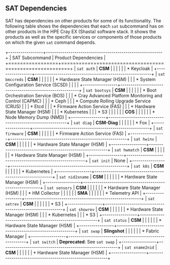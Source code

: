 ## SAT Dependencies

SAT has dependencies on other products for some of its functionality. The following table shows the dependencies that
each `sat` subcommand has on other products in the HPE Cray EX (Shasta) software stack. It shows the products as well
as the specific services or components of those products on which the given `sat` command depends.

+-----------------+---------------------------------------------------------+
| SAT Subcommand  | Product Dependencies                                    |
+=================+=========================================================+
| `sat auth`      | **CSM**                                                 |
|                 |                                                         |
|                 | * Keycloak                                              |
+-----------------+---------------------------------------------------------+
| `sat bmccreds`  | **CSM**                                                 |
|                 |                                                         |
|                 | * Hardware State Manager (HSM)                          |
|                 | * System Configuration Service (SCSD)                    |
|                 |                                                         |
+-----------------+---------------------------------------------------------+
| `sat bootsys`   | **CSM**                                                 |
|                 |                                                         |
|                 | * Boot Orchestration Service (BOS)                      |
|                 | * Cray Advanced Platform Monitoring and Control (CAPMC) |
|                 | * Ceph                                                  |
|                 | * Compute Rolling Upgrade Service (CRUS)                |
|                 | * Etcd                                                  |
|                 | * Firmware Action Service (FAS)                         |
|                 | * Hardware State Manager (HSM)                          |
|                 | * Kubernetes                                            |
|                 | * S3                                                    |
|                 |                                                         |
|                 | **COS**                                                 |
|                 |                                                         |
|                 | * Node Memory Dump (NMD)                                |
+-----------------+---------------------------------------------------------+
| `sat diag`      | **CSM-Diag**                                            |
|                 |                                                         |
|                 | * Fox                                                   |
+-----------------+---------------------------------------------------------+
| `sat firmware`  | **CSM**                                                 |
|                 |                                                         |
|                 | * Firmware Action Service (FAS)                         |
+-----------------+---------------------------------------------------------+
| `sat hwinv`     | **CSM**                                                 |
|                 |                                                         |
|                 | * Hardware State Manager (HSM)                          |
+-----------------+---------------------------------------------------------+
| `sat hwmatch`   | **CSM**                                                 |
|                 |                                                         |
|                 | * Hardware State Manager (HSM)                          |
+-----------------+---------------------------------------------------------+
| `sat init`      | None                                                    |
+-----------------+---------------------------------------------------------+
| `sat k8s`       | **CSM**                                                 |
|                 |                                                         |
|                 | * Kubernetes                                            |
+-----------------+---------------------------------------------------------+
| `sat nid2xname` | **CSM**                                                 |
|                 |                                                         |
|                 | * Hardware State Manager (HSM)                          |
+-----------------+---------------------------------------------------------+
| `sat sensors`   | **CSM**                                                 |
|                 |                                                         |
|                 | * Hardware State Manager (HSM)                          |
|                 | * HM Collector                                          |
|                 |                                                         |
|                 | **SMA**                                                 |
|                 |                                                         |
|                 | * Telemetry API                                         |
+-----------------+---------------------------------------------------------+
| `sat setrev`    | **CSM**                                                 |
|                 |                                                         |
|                 | * S3                                                    |
+-----------------+---------------------------------------------------------+
| `sat showrev`   | **CSM**                                                 |
|                 |                                                         |
|                 | * Hardware State Manager (HSM)                          |
|                 | * Kubernetes                                            |
|                 | * S3                                                    |
+-----------------+---------------------------------------------------------+
| `sat status`    | **CSM**                                                 |
|                 |                                                         |
|                 | * Hardware State Manager (HSM)                          |
+-----------------+---------------------------------------------------------+
| `sat swap`      | **Slingshot**                                           |
|                 |                                                         |
|                 | * Fabric Manager                                        |
+-----------------+---------------------------------------------------------+
| `sat switch`    | **Deprecated**: See `sat swap`                          |
+-----------------+---------------------------------------------------------+
| `sat xname2nid` | **CSM**                                                 |
|                 |                                                         |
|                 | * Hardware State Manager (HSM)                          |
+-----------------+---------------------------------------------------------+
